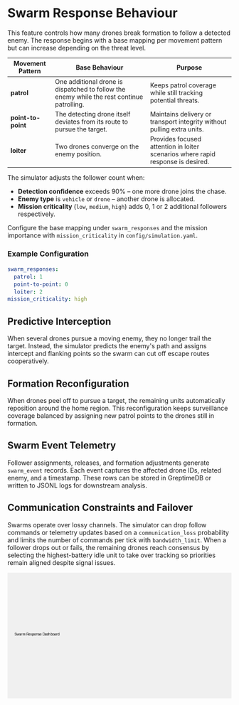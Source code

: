 # Swarm Response Behaviour

This feature controls how many drones break formation to follow a detected enemy. The response begins with a base mapping per movement pattern but can increase depending on the threat level.

| Movement Pattern | Base Behaviour | Purpose |
|------------------|----------------|---------|
| **patrol** | One additional drone is dispatched to follow the enemy while the rest continue patrolling. | Keeps patrol coverage while still tracking potential threats. |
| **point-to-point** | The detecting drone itself deviates from its route to pursue the target. | Maintains delivery or transport integrity without pulling extra units. |
| **loiter** | Two drones converge on the enemy position. | Provides focused attention in loiter scenarios where rapid response is desired. |

The simulator adjusts the follower count when:

* **Detection confidence** exceeds 90% – one more drone joins the chase.
* **Enemy type** is `vehicle` or `drone` – another drone is allocated.
* **Mission criticality** (`low`, `medium`, `high`) adds 0, 1 or 2 additional followers respectively.

Configure the base mapping under `swarm_responses` and the mission importance with `mission_criticality` in `config/simulation.yaml`.

### Example Configuration

```yaml
swarm_responses:
  patrol: 1
  point-to-point: 0
  loiter: 2
mission_criticality: high
```

## Predictive Interception

When several drones pursue a moving enemy, they no longer trail the target. Instead, the simulator predicts the enemy's path and assigns intercept and flanking points so the swarm can cut off escape routes cooperatively.

## Formation Reconfiguration

When drones peel off to pursue a target, the remaining units automatically reposition around the home region. This reconfiguration keeps surveillance coverage balanced by assigning new patrol points to the drones still in formation.

## Swarm Event Telemetry

Follower assignments, releases, and formation adjustments generate `swarm_event` records. Each event captures the affected drone IDs, related enemy, and a timestamp. These rows can be stored in GreptimeDB or written to JSONL logs for downstream analysis.

## Communication Constraints and Failover

Swarms operate over lossy channels. The simulator can drop follow commands or telemetry updates based on a `communication_loss` probability and limits the number of commands per tick with `bandwidth_limit`. When a follower drops out or fails, the remaining drones reach consensus by selecting the highest-battery idle unit to take over tracking so priorities remain aligned despite signal issues.

![Swarm Response Dashboard](images/swarm-response-dashboard.png)

